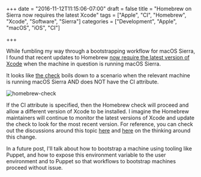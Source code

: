 +++
date = "2016-11-12T11:15:06-07:00"
draft = false
title = "Homebrew on Sierra now requires the latest Xcode"
tags = ["Apple", "CI", "Homebrew", "Xcode", "Software", "Sierra"]
categories = ["Development", "Apple", "macOS", "iOS", "CI"]

+++

While fumbling my way through a bootstrapping workflow for macOS Sierra, I found that recent updates to Homebrew [now require the latest version of Xcode](http://discourse.brew.sh/t/xcode-8-0-is-outdated/346) when the machine in question is running macOS Sierra.

It looks like [the check](https://github.com/Homebrew/brew/blob/564fa8867dd865c686d243ba48c202e0cb6a35fe/Library/Homebrew/extend/os/mac/diagnostic.rb#L17) boils down to a scenario when the relevant machine is running macOS Sierra AND does NOT have the CI attribute.

![homebrew-check](/img/homebrew-check.png)

If the CI attribute is specified, then the Homebrew check will proceed and allow a different version of Xcode to be installed. I imagine the Homebrew maintainers will continue to monitor the latest versions of Xcode and update the check to look for the most recent version. For reference, you can check out the discussions around this topic [here](https://github.com/Homebrew/brew/commit/12aad5c65fee39c5f044e39ca1efcbed58aebd39#comments) and [here](https://github.com/Homebrew/brew/issues/972) on the thinking around this change.

In a future post, I'll talk about how to bootstrap a machine using tooling like Puppet, and how to expose this environment variable to the user environment and to Puppet so that workflows to bootstrap machines proceed without issue.
